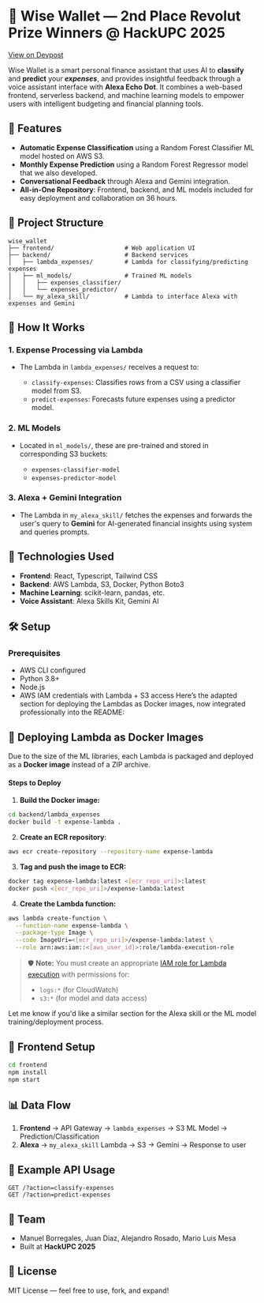 # **💸 Wise Wallet — 2nd Place Revolut Prize Winners @ HackUPC 2025** 

[View on Devpost](https://devpost.com/software/spendly-nx3hb0?ref_content=user-portfolio&ref_feature=in_progress)

Wise Wallet is a smart personal finance assistant that uses AI to **classify** and **predict** your ***expenses***, and provides insightful feedback through a voice assistant interface with **Alexa Echo Dot**. It combines a web-based frontend, serverless backend, and machine learning models to empower users with intelligent budgeting and financial planning tools.

## 🧠 Features

* **Automatic Expense Classification** using a Random Forest Classifier ML model hosted on AWS S3.
* **Monthly Expense Prediction** using a Random Forest Regressor model that we also developed.
* **Conversational Feedback** through Alexa and Gemini integration.
* **All-in-One Repository**: Frontend, backend, and ML models included for easy deployment and collaboration on 36 hours.


## 📁 Project Structure

```
wise_wallet
├── frontend/                    # Web application UI
├── backend/                     # Backend services
│   ├── lambda_expenses/         # Lambda for classifying/predicting expenses
│   ├── ml_models/               # Trained ML models
│   │   ├── expenses_classifier/
│   │   └── expenses_predictor/
│   └── my_alexa_skill/          # Lambda to interface Alexa with expenses and Gemini
```


## 🚀 How It Works

### 1. Expense Processing via Lambda

* The Lambda in `lambda_expenses/` receives a request to:

  * `classify-expenses`: Classifies rows from a CSV using a classifier model from S3.
  * `predict-expenses`: Forecasts future expenses using a predictor model.

### 2. ML Models

* Located in `ml_models/`, these are pre-trained and stored in corresponding S3 buckets:

  * `expenses-classifier-model`
  * `expenses-predictor-model`

### 3. Alexa + Gemini Integration

* The Lambda in `my_alexa_skill/` fetches the expenses and forwards the user's query to **Gemini** for AI-generated financial insights using system and queries prompts.

## 🔧 Technologies Used

* **Frontend**: React, Typescript, Tailwind CSS
* **Backend**: AWS Lambda, S3, Docker, Python Boto3
* **Machine Learning**: scikit-learn, pandas, etc.
* **Voice Assistant**: Alexa Skills Kit, Gemini AI

## 🛠️ Setup

### Prerequisites

* AWS CLI configured
* Python 3.8+
* Node.js
* AWS IAM credentials with Lambda + S3 access
Here’s the adapted section for deploying the Lambdas as Docker images, now integrated professionally into the README:

## 🐳 Deploying Lambda as Docker Images

Due to the size of the ML libraries, each Lambda is packaged and deployed as a **Docker image** instead of a ZIP archive.

#### Steps to Deploy

1. **Build the Docker image:**

```bash
cd backend/lambda_expenses
docker build -t expense-lambda .
```

2. **Create an ECR repository**:

```bash
aws ecr create-repository --repository-name expense-lambda
```

3. **Tag and push the image to ECR:**

```bash
docker tag expense-lambda:latest <[ecr_repo_uri]>:latest
docker push <[ecr_repo_uri]>/expense-lambda:latest
```

4. **Create the Lambda function:**

```bash
aws lambda create-function \
  --function-name expense-lambda \
  --package-type Image \
  --code ImageUri=<[ecr_repo_uri]>/expense-lambda:latest \
  --role arn:aws:iam::<[aws_user_id]>:role/lambda-execution-role
```

> 🛡️ **Note:** You must create an appropriate [IAM role for Lambda execution](https://docs.aws.amazon.com/lambda/latest/dg/lambda-intro-execution-role.html) with permissions for:
>
> * `logs:*` (for CloudWatch)
> * `s3:*` (for model and data access)



Let me know if you'd like a similar section for the Alexa skill or the ML model training/deployment process.

## 🍃 Frontend Setup

```bash
cd frontend
npm install
npm start
```


## 📊 Data Flow

1. **Frontend** → API Gateway → `lambda_expenses` → S3 ML Model → Prediction/Classification
2. **Alexa** → `my_alexa_skill` Lambda → S3 → Gemini → Response to user

## 🧪 Example API Usage

```http
GET /?action=classify-expenses
GET /?action=predict-expenses
```

## 👥 Team

* Manuel Borregales, Juan Diaz, Alejandro Rosado, Mario Luis Mesa
* Built at **HackUPC 2025**


## 📃 License

MIT License — feel free to use, fork, and expand!
